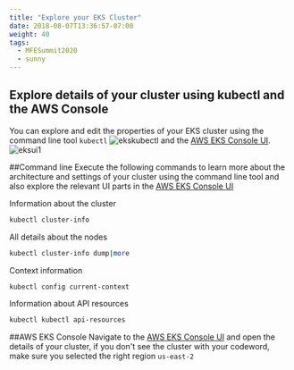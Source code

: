 ```yaml
---
title: "Explore your EKS Cluster"
date: 2018-08-07T13:36:57-07:00
weight: 40
tags:
  - MFESummit2020
  - sunny
---
```


## Explore details of your cluster using kubectl and the AWS Console

You can explore and edit the properties of your EKS cluster using the command line tool `kubectl` 
![ekskubectl](/images/ekskubectl.jpg)
and the [AWS EKS Console UI](https://us-east-2.console.aws.amazon.com/eks/home?region=us-east-2).
![eksui1](/images/eksui1.jpg)

##Command line
Execute the following commands to learn more about the architecture and settings of your cluster using the command line tool and also explore the relevant UI parts in the [AWS EKS Console UI](https://us-east-2.console.aws.amazon.com/eks/home?region=us-east-2)

Information about the cluster
```bash
kubectl cluster-info
```

All details about the nodes
```bash
kubectl cluster-info dump|more
```

Context information
```bash
kubectl config current-context
```

Information about API resources
```bash
kubectl kubectl api-resources
```

##AWS EKS Console 
Navigate to the [AWS EKS Console UI](https://us-east-2.console.aws.amazon.com/eks/home?region=us-east-2) and open the details of your cluster, if you don't see the cluster with your codeword, make sure you selected the right region ``us-east-2`` 

